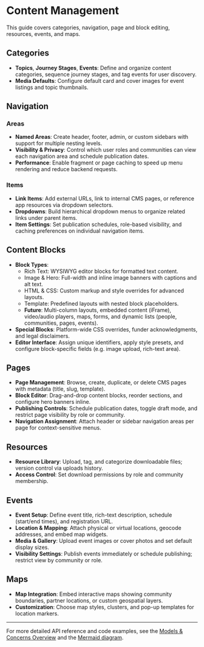 # Content Management

This guide covers categories, navigation, page and block editing, resources, events, and maps.

## Categories

- **Topics**, **Journey Stages**, **Events**: Define and organize content categories, sequence journey stages, and tag events for user discovery.
- **Media Defaults**: Configure default card and cover images for event listings and topic thumbnails.

## Navigation

### Areas
- **Named Areas**: Create header, footer, admin, or custom sidebars with support for multiple nesting levels.
- **Visibility & Privacy**: Control which user roles and communities can view each navigation area and schedule publication dates.
- **Performance**: Enable fragment or page caching to speed up menu rendering and reduce backend requests.

### Items
- **Link Items**: Add external URLs, link to internal CMS pages, or reference app resources via dropdown selectors.
- **Dropdowns**: Build hierarchical dropdown menus to organize related links under parent items.
- **Item Settings**: Set publication schedules, role-based visibility, and caching preferences on individual navigation items.

## Content Blocks

- **Block Types**:
  - Rich Text: WYSIWYG editor blocks for formatted text content.
  - Image & Hero: Full-width and inline image banners with captions and alt text.
  - HTML & CSS: Custom markup and style overrides for advanced layouts.
  - Template: Predefined layouts with nested block placeholders.
  - **Future**: Multi-column layouts, embedded content (iFrame), video/audio players, maps, forms, and dynamic lists (people, communities, pages, events).
- **Special Blocks**: Platform-wide CSS overrides, funder acknowledgments, and legal disclaimers.
- **Editor Interface**: Assign unique identifiers, apply style presets, and configure block-specific fields (e.g. image upload, rich-text area).

## Pages

- **Page Management**: Browse, create, duplicate, or delete CMS pages with metadata (title, slug, template).
- **Block Editor**: Drag-and-drop content blocks, reorder sections, and configure hero banners inline.
- **Publishing Controls**: Schedule publication dates, toggle draft mode, and restrict page visibility by role or community.
- **Navigation Assignment**: Attach header or sidebar navigation areas per page for context-sensitive menus.

## Resources

- **Resource Library**: Upload, tag, and categorize downloadable files; version control via uploads history.
- **Access Control**: Set download permissions by role and community membership.

## Events

- **Event Setup**: Define event title, rich-text description, schedule (start/end times), and registration URL.
- **Location & Mapping**: Attach physical or virtual locations, geocode addresses, and embed map widgets.
- **Media & Gallery**: Upload event images or cover photos and set default display sizes.
- **Visibility Settings**: Publish events immediately or schedule publishing; restrict view by community or role.

## Maps

- **Map Integration**: Embed interactive maps showing community boundaries, partner locations, or custom geospatial layers.
- **Customization**: Choose map styles, clusters, and pop-up templates for location markers.

---

For more detailed API reference and code examples, see the [Models & Concerns Overview](models_and_concerns.md) and the [Mermaid diagram](models_and_concerns_diagram.mmd).
